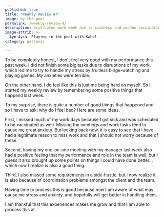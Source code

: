 ```yaml
---
published: true
title: "Weekly Review #4"
image: by-the-pool
permalink: /weekly-review-4/
description: Distrupted work week due to sickness and sudden vaccination schedules
image-attrib: >-
  Ayo Ayco. Playing in the pool with Kahel.
category: personal

---
```

To be completely honest, I don't feel very good with my performance this past week. I did not finish some big tasks due to disruptions of my work, which led me to try to handle my stress by fruitless binge-watching and playing games. My anxieties were terrible.<!--more-->

On the other hand, I do feel like this is just me being hard on myself. So I started my weekly review by remembering some positive things that happend last week.

To my surprise, there is quite a number of good things that happened and so I have to ask: why do I feel bad? Here are some ideas.

First, I missed much of my work days because I got sick and was scheduled to be vaccinated as well. Missing the meetings and work tasks tend to cause me great anxiety. But looking back now, it is easy to see that I have had a legitimate reason to miss work and that I should not worry because of these.

Second, having my one-on-one meeting with my manager last week also had a positive feeling that my performance and role in the team is well, but I guess it also brought up some points on things I could have done better... which now I realize is also a good thing.

Third, I also missed some requirements in a side-hustle, but I now realize it is also because of coordination problems amongst the client and the team.

Having time to process this is good because now I am aware of what may cause me stress and anxiety, and hopefully will get better in handling them.

I am thankful that this experiences makes me grow and that I am able to process this all.